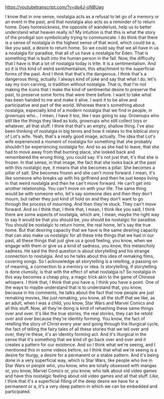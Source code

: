 https://youtubetranscript.com/?v=dp4J-oNBUag

 I know that in one sense, nostalgia acts as a refusal to let go of a memory or an event in the past, and that nostalgia also acts as a reminder of to return home. Does homesickness, the opposite of wanderlust, help us to better understand what heaven really is? My intuition is that this is what the story of the prodigal son symbolically trying to communicate. I do think that there is a sense of nostalgia in the highest sense of that word, which could be a, like you said, a desire to return home. So we could say that we all have in us a nostalgia for paradise, that all of us have a nostalgia for Eden. That is something that is built into the human person in the fall. Now, the difficulty that I have is that a lot of nostalgia today is trite. It is a sentimentalism. And so it is this kind of weird sentimentalism, this attachment to the superficial forms of the past. And I think that that's the dangerous. I think that's a dangerous thing, actually. I always kind of joke and say that what I do, let's say my icon carving, is tradition without nostalgia. That is, that I'm not making the icons that I make the kind of sentimental desire to preserve the past, to preserve some forms that were there before. I want to take what has been handed to me and make it alive. I want it to be alive and participative and part of the world. Whereas there's something about nostalgia, especially kind of a modern nostalgia that we find in people, in grownups who... I mean, I have it too, like I was going to say. Grownups who still like the things they liked as kids, grownups who still collect toys or whatever, all that stuff. I think that that's an empty, shallow thing. I've also been thinking of nostalgia in big terms and how it relates to the biblical story of Lot's wife. Yeah, that's a really good image, actually. The idea that Lot's wife experienced a moment of nostalgia for something that she probably shouldn't be experiencing nostalgia for. And so as she had to leave, that she had to move away from that burning place, she looked back and remembered the wrong thing, you could say. It's not just that, it's that she is frozen. In that sense, in that image, the fact that she looks back at the past with this nostalgic eye, it means that she becomes a pillar. She becomes a pillar of salt. She becomes frozen and she can't move forward. I mean, it's like someone who breaks up with his girlfriend and then he just keeps living in that weird nostalgia and then he can't move forward. He can't get into another relationship. You can't move on with your life. The same thing would be with someone who, let's say someone dies and then they don't mourn, but rather they just kind of hold on and they don't want to go through the process of mourning. And then they're stuck. They can't move forward. And so I think that, I think that, I mean, I think like you said, I think there are some aspects of nostalgia, which are, I mean, maybe the right way to say it would be that you should be, you should be nostalgic for paradise. You should be nostalgic to return home, the real home, let's say the true home. But that desiring capacity that we have is the same desiring capacity that can also make us nostalgic for all these trite things that we had in our past, all these things that just give us a good feeling, you know, when we engage with them or give us a kind of sadness, you know, this melancholy sadness. He said the third question is about storytelling and his strange connection to nostalgia. And so he talks about this idea of remaking films, covering songs. So I acknowledge all storytelling is a retelling, a passing on of meaning, a connection to a memory or idea. Is storytelling, if storytelling is done clumsily, is that with the effect of what nostalgia is? So nostalgia in this way becomes a cheap ploy, a magic trick akin to the game of Chinese whispers. I think that, I think that you have a, I think you have a point. One of the ways to maybe understand that is to understand that, you know, because in his comments, he talks about the fact that now people are just remaking movies, like just remaking, you know, all the stuff that we like, as an adult, when I was a child, you know, Star Wars and Marvel Comics and all this stuff. Now, all they're doing is kind of rehashing these same things over and over. It's like the true stories, the real stories, they can be retold over and over because they're identity forming. You know, the fact of retelling the story of Christ every year and going through the liturgical cycle, the fact of telling the fairy tales of all these stories that we tell over and over, they're these, it's an identity forming act. And it's liturgical in the sense that it's something that we kind of go back over and over and it creates a pattern for our existence. And so I think what we're seeing, and I mentioned this in some videos before, so I think that what we're seeing is a desire for liturgy, a desire for a permanent or a stable pattern. And it's being done in a very superficial way, which is Star Wars, like people who live in Star Wars or people who, you know, who are totally obsessed with mangas or, you know, Marvel Comics or, you know, who talk about old video games and have this nostalgic feeling about old video games and all that stuff. Like, I think that it's a superficial filling of the deep desire we have for a permanent or a, it's a very deep pattern in which we can be embedded and participated.